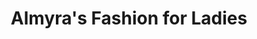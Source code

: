 ---
title: "Almyra's Fashion for Ladies"
url: /grimshaw/almyras-fashion-for-ladies/
shop: clothes
---